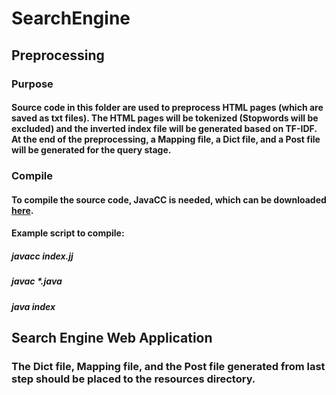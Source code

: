 # SearchEngine
## Preprocessing
### Purpose 
#### Source code in this folder are used to preprocess HTML pages (which are saved as txt files). The HTML pages will be tokenized (Stopwords will be excluded) and the inverted index file will be generated based on TF-IDF. At the end of the preprocessing, a Mapping file, a Dict file, and a Post file will be generated for the query stage.
### Compile
#### To compile the source code, JavaCC is needed, which can be downloaded [here](https://javacc.org/).
#### Example script to compile:
##### javacc index.jj
##### javac *.java
##### java index <inputDir> <outputDir>
## Search Engine Web Application
### The Dict file, Mapping file, and the Post file generated from last step should be placed to the resources directory. 